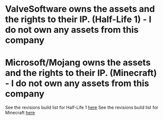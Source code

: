# ValveSoftware owns the assets and the rights to their IP. (Half-Life 1) - I do not own any assets from this company
# Microsoft/Mojang owns the assets and the rights to their IP. (Minecraft) - I do not own any assets from this company

See the revisions build list for Half-Life 1 [here](./Half-Life%201/README.md)
See the revisions build list for Minecraft [here](./Minecraft/README.md)